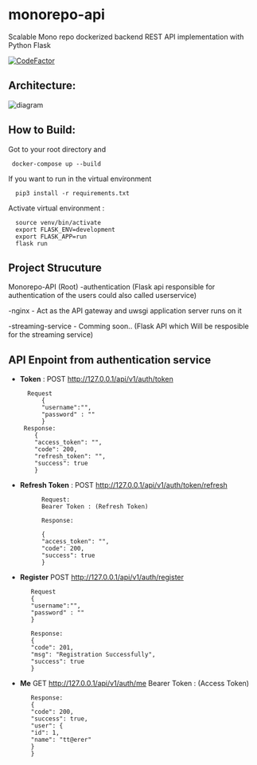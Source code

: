 # monorepo-api
Scalable Mono repo dockerized backend REST API implementation with Python Flask

[![CodeFactor](https://www.codefactor.io/repository/github/ucdevinda123/monorepo-api/badge)](https://www.codefactor.io/repository/github/ucdevinda123/monorepo-api)

## Architecture:

![diagram](https://user-images.githubusercontent.com/4921099/131813802-c4ae3fd2-3d28-493b-bcbc-3296e9ec09bc.png)



## How to Build:

Got to your root directory and
         
     docker-compose up --build

If you want to run in the virtual environment

      pip3 install -r requirements.txt
Activate virtual environment : 
      
      source venv/bin/activate
      export FLASK_ENV=development
      export FLASK_APP=run
      flask run

## Project Strucuture

Monorepo-API (Root)
-authentication (Flask api responsible for authentication of the users could also called userservice)

-nginx - Act as the API gateway and uwsgi application server runs on it

-streaming-service - Comming soon.. (Flask API which Will be resposible for the streaming service)

## API Enpoint from authentication service

   - **Token** : POST http://127.0.0.1/api/v1/auth/token

     
           Request
               {
               "username":"",
               "password" : ""
               }
          Response:
             {
             "access_token": "",
             "code": 200,
             "refresh_token": "",
             "success": true
             }

- **Refresh Token** : POST http://127.0.0.1/api/v1/auth/token/refresh

            Request:
            Bearer Token : (Refresh Token)

            Response:

            {
            "access_token": "",
            "code": 200,
            "success": true
            }

- **Register** POST http://127.0.0.1/api/v1/auth/register

         Request
         {
         "username":"",
         "password" : ""
         }

         Response:
         {
         "code": 201,
         "msg": "Registration Successfully",
         "success": true
         }

- **Me** GET http://127.0.0.1/api/v1/auth/me
         Bearer Token : (Access Token)

         Response:
         {
         "code": 200,
         "success": true,
         "user": {
         "id": 1,
         "name": "tt@erer"
         }
         }
 

